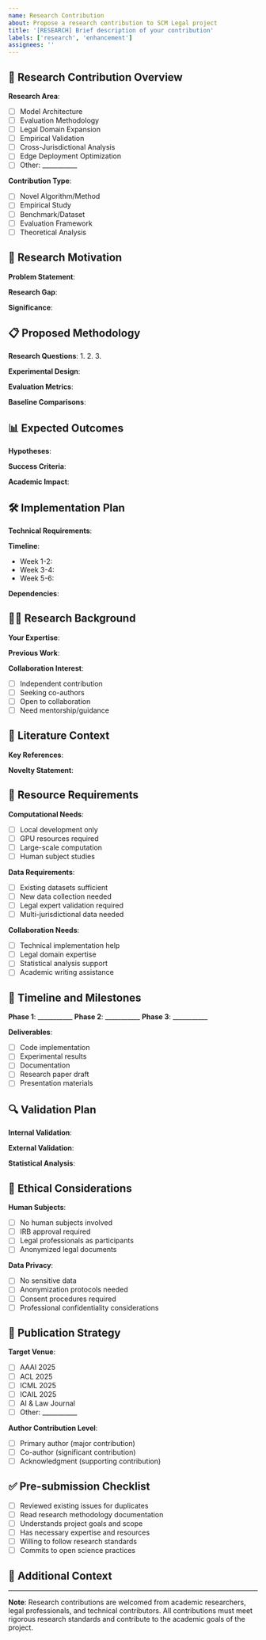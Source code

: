 ```yaml
---
name: Research Contribution
about: Propose a research contribution to SCM Legal project
title: '[RESEARCH] Brief description of your contribution'
labels: ['research', 'enhancement']
assignees: ''
---
```


## 🔬 Research Contribution Overview

**Research Area**: 
- [ ] Model Architecture
- [ ] Evaluation Methodology  
- [ ] Legal Domain Expansion
- [ ] Empirical Validation
- [ ] Cross-Jurisdictional Analysis
- [ ] Edge Deployment Optimization
- [ ] Other: ___________

**Contribution Type**:
- [ ] Novel Algorithm/Method
- [ ] Empirical Study
- [ ] Benchmark/Dataset
- [ ] Evaluation Framework
- [ ] Theoretical Analysis

## 🎯 Research Motivation

**Problem Statement**: 
<!-- What specific research problem does this address? -->

**Research Gap**: 
<!-- What is missing in current literature/implementation? -->

**Significance**: 
<!-- Why is this important for SCM legal applications? -->

## 📋 Proposed Methodology  

**Research Questions**:
1. 
2. 
3. 

**Experimental Design**:
<!-- Describe your experimental approach -->

**Evaluation Metrics**:
<!-- What metrics will you use to validate your contribution? -->

**Baseline Comparisons**:
<!-- What will you compare against? -->

## 📊 Expected Outcomes

**Hypotheses**:
<!-- What do you expect to find? -->

**Success Criteria**:
<!-- How will you know if the contribution is successful? -->

**Academic Impact**:
<!-- Potential for publication, citation, field advancement -->

## 🛠️ Implementation Plan

**Technical Requirements**:
<!-- What tools, datasets, computational resources needed? -->

**Timeline**:
- Week 1-2: 
- Week 3-4: 
- Week 5-6: 

**Dependencies**:
<!-- Any blocking factors or required collaboration? -->

## 👨‍🎓 Research Background

**Your Expertise**:
<!-- Relevant background and experience -->

**Previous Work**:
<!-- Related research or publications -->

**Collaboration Interest**:
- [ ] Independent contribution
- [ ] Seeking co-authors
- [ ] Open to collaboration
- [ ] Need mentorship/guidance

## 📖 Literature Context

**Key References**:
<!-- 3-5 most relevant papers/sources -->

**Novelty Statement**:
<!-- How does this differ from existing work? -->

## 🤝 Resource Requirements

**Computational Needs**:
- [ ] Local development only
- [ ] GPU resources required  
- [ ] Large-scale computation
- [ ] Human subject studies

**Data Requirements**:
- [ ] Existing datasets sufficient
- [ ] New data collection needed
- [ ] Legal expert validation required
- [ ] Multi-jurisdictional data needed

**Collaboration Needs**:
- [ ] Technical implementation help
- [ ] Legal domain expertise
- [ ] Statistical analysis support
- [ ] Academic writing assistance

## 📅 Timeline and Milestones

**Phase 1**: ___________
**Phase 2**: ___________
**Phase 3**: ___________

**Deliverables**:
- [ ] Code implementation
- [ ] Experimental results
- [ ] Documentation
- [ ] Research paper draft
- [ ] Presentation materials

## 🔍 Validation Plan

**Internal Validation**:
<!-- How will you verify your results? -->

**External Validation**:
<!-- Expert review, peer review, replication studies -->

**Statistical Analysis**:
<!-- Statistical methods, significance testing, effect sizes -->

## 📜 Ethical Considerations

**Human Subjects**: 
- [ ] No human subjects involved
- [ ] IRB approval required
- [ ] Legal professionals as participants
- [ ] Anonymized legal documents

**Data Privacy**:
- [ ] No sensitive data
- [ ] Anonymization protocols needed
- [ ] Consent procedures required
- [ ] Professional confidentiality considerations

## 🎯 Publication Strategy

**Target Venue**:
- [ ] AAAI 2025
- [ ] ACL 2025  
- [ ] ICML 2025
- [ ] ICAIL 2025
- [ ] AI & Law Journal
- [ ] Other: ___________

**Author Contribution Level**:
- [ ] Primary author (major contribution)
- [ ] Co-author (significant contribution)
- [ ] Acknowledgment (supporting contribution)

## ✅ Pre-submission Checklist

- [ ] Reviewed existing issues for duplicates
- [ ] Read research methodology documentation
- [ ] Understands project goals and scope  
- [ ] Has necessary expertise and resources
- [ ] Willing to follow research standards
- [ ] Commits to open science practices

## 💬 Additional Context

<!-- Any other information that would be helpful -->

---

**Note**: Research contributions are welcomed from academic researchers, legal professionals, and technical contributors. All contributions must meet rigorous research standards and contribute to the academic goals of the project.